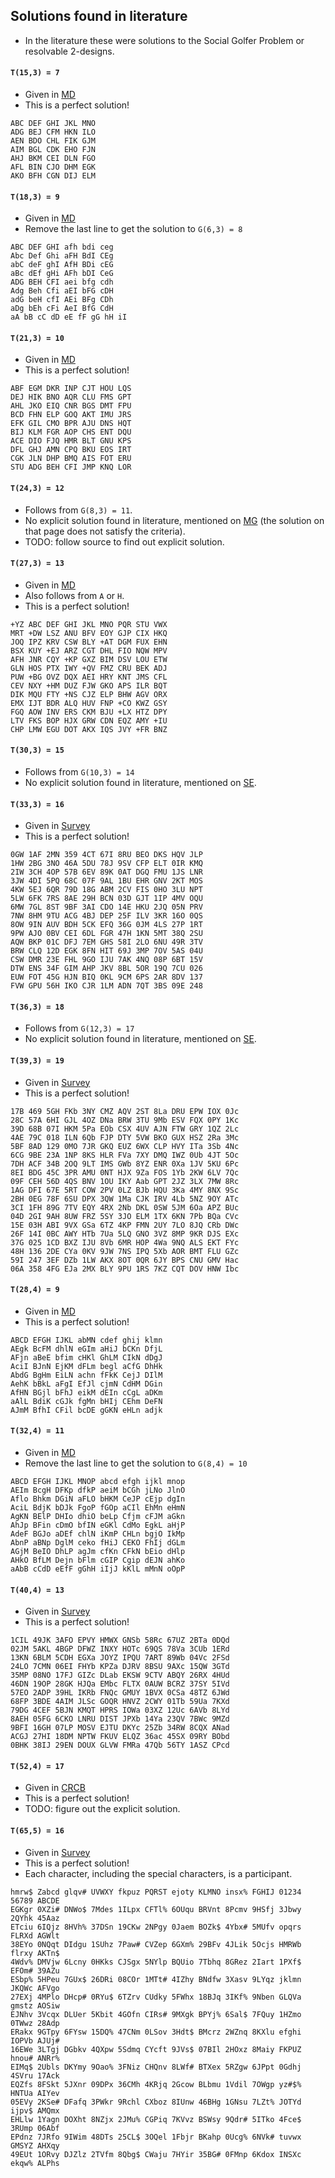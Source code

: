 ## Solutions found in literature
* In the literature these were solutions to the Social Golfer Problem or resolvable 2-designs.

#### `T(15,3) = 7`
* Given in [MD](http://demonstrations.wolfram.com/SocialGolferProblem/)
* This is a perfect solution!
```
ABC DEF GHI JKL MNO
ADG BEJ CFM HKN ILO
AEN BDO CHL FIK GJM
AIM BGL CDK EHO FJN
AHJ BKM CEI DLN FGO
AFL BIN CJO DHM EGK
AKO BFH CGN DIJ ELM
```

#### `T(18,3) = 9`
* Given in [MD](http://demonstrations.wolfram.com/SocialGolferProblem/)
* Remove the last line to get the solution to `G(6,3) = 8`
```
ABC DEF GHI afh bdi ceg
Abc Def Ghi aFH BdI CEg
abC deF ghI AfH BDi cEG
aBc dEf gHi AFh bDI CeG
ADG BEH CFI aei bfg cdh
Adg Beh Cfi aEI bFG cDH
adG beH cfI AEi BFg CDh
aDg bEh cFi AeI BfG CdH
aA bB cC dD eE fF gG hH iI
```

#### `T(21,3) = 10`
* Given in [MD](http://demonstrations.wolfram.com/SocialGolferProblem/)
* This is a perfect solution!
```
ABF EGM DKR INP CJT HOU LQS
DEJ HIK BNO AQR CLU FMS GPT
AHL JKO EIQ CNR BGS DMT FPU
BCD FHN ELP GOQ AKT IMU JRS
EFK GIL CMO BPR AJU DNS HQT
BIJ KLM FGR AOP CHS ENT DQU
ACE DIO FJQ HMR BLT GNU KPS
DFL GHJ AMN CPQ BKU EOS IRT
CGK JLN DHP BMQ AIS FOT ERU
STU ADG BEH CFI JMP KNQ LOR
```

#### `T(24,3) = 12`
* Follows from `G(8,3) = 11`.
* No explicit solution found in literature, mentioned on [MG](http://www.mathpuzzle.com/MAA/54-Golf%20Tournaments/mathgames_08_14_07.html) (the solution on that page does not satisfy the criteria).
* TODO: follow source to find out explicit solution.

#### `T(27,3) = 13`
* Given in [MD](http://demonstrations.wolfram.com/SocialGolferProblem/)
* Also follows from `A` or `H`.
* This is a perfect solution!
```
+YZ ABC DEF GHI JKL MNO PQR STU VWX
MRT +DW LSZ ANU BFV EOY GJP CIX HKQ
JOQ IPZ KRV CSW BLY +AT DGM FUX EHN
BSX KUY +EJ ARZ CGT DHL FIO NQW MPV
AFH JNR CQY +KP GXZ BIM DSV LOU ETW
GLN HOS PTX IWY +QV FMZ CRU BEK ADJ
PUW +BG OVZ DQX AEI HRY KNT JMS CFL
CEV NXY +HM DUZ FJW GKO APS ILR BQT
DIK MQU FTY +NS CJZ ELP BHW AGV ORX
EMX IJT BDR ALQ HUV FNP +CO KWZ GSY
FGQ AOW INV ERS CKM BJU +LX HTZ DPY
LTV FKS BOP HJX GRW CDN EQZ AMY +IU
CHP LMW EGU DOT AKX IQS JVY +FR BNZ
```

#### `T(30,3) = 15`
* Follows from `G(10,3) = 14`
* No explicit solution found in literature, mentioned on [SE](https://math.stackexchange.com/questions/69325/social-golfer-problem-quintets).

#### `T(33,3) = 16`
* Given in [Survey](https://www.jstor.org/stable/1402466)
* This is a perfect solution!
```
0GW 1AF 2MN 359 4CT 67I 8RU BEO DKS HQV JLP
1HW 2BG 3NO 46A 5DU 78J 9SV CFP ELT 0IR KMQ
2IW 3CH 4OP 57B 6EV 89K 0AT DGQ FMU 1JS LNR
3JW 4DI 5PQ 68C 07F 9AL 1BU EHR GNV 2KT MOS
4KW 5EJ 6QR 79D 18G ABM 2CV FIS 0HO 3LU NPT
5LW 6FK 7RS 8AE 29H BCN 03D GJT 1IP 4MV OQU
6MW 7GL 8ST 9BF 3AI CDO 14E HKU 2JQ 05N PRV
7NW 8HM 9TU ACG 4BJ DEP 25F ILV 3KR 16O 0QS
8OW 9IN AUV BDH 5CK EFQ 36G 0JM 4LS 27P 1RT
9PW AJO 0BV CEI 6DL FGR 47H 1KN 5MT 38Q 2SU
AQW BKP 01C DFJ 7EM GHS 58I 2LO 6NU 49R 3TV
BRW CLQ 12D EGK 8FN HIT 69J 3MP 7OV 5AS 04U
CSW DMR 23E FHL 9GO IJU 7AK 4NQ 08P 6BT 15V
DTW ENS 34F GIM AHP JKV 8BL 5OR 19Q 7CU 026
EUW FOT 45G HJN BIQ 0KL 9CM 6PS 2AR 8DV 137
FVW GPU 56H IKO CJR 1LM ADN 7QT 3BS 09E 248
```

#### `T(36,3) = 18`
* Follows from `G(12,3) = 17`
* No explicit solution found in literature, mentioned on [SE](https://math.stackexchange.com/questions/69325/social-golfer-problem-quintets).

#### `T(39,3) = 19`
* Given in [Survey](https://www.jstor.org/stable/1402466)
* This is a perfect solution!
```
17B 469 5GH FKb 3NY CMZ AQV 2ST 8La DRU EPW IOX 0Jc
28C 57A 6HI GJL 4OZ DNa BRW 3TU 9Mb ESV FQX 0PY 1Kc
39D 68B 07I HKM 5Pa EOb CSX 4UV AJN FTW GRY 1QZ 2Lc
4AE 79C 018 ILN 6Qb FJP DTY 5VW BKO GUX HSZ 2Ra 3Mc
5BF 8AD 129 0MO 7JR GKQ EUZ 6WX CLP HVY ITa 3Sb 4Nc
6CG 9BE 23A 1NP 8KS HLR FVa 7XY DMQ IWZ 0Ub 4JT 5Oc
7DH ACF 34B 2OQ 9LT IMS GWb 8YZ ENR 0Xa 1JV 5KU 6Pc
8EI BDG 45C 3PR AMU 0NT HJX 9Za FOS 1Yb 2KW 6LV 7Qc
09F CEH 56D 4QS BNV 1OU IKY Aab GPT 2JZ 3LX 7MW 8Rc
1AG DFI 67E 5RT COW 2PV 0LZ BJb HQU 3Ka 4MY 8NX 9Sc
2BH 0EG 78F 6SU DPX 3QW 1Ma CJK IRV 4Lb 5NZ 9OY ATc
3CI 1FH 89G 7TV EQY 4RX 2Nb DKL 0SW 5JM 6Oa APZ BUc
04D 2GI 9AH 8UW FRZ 5SY 3JO ELM 1TX 6KN 7Pb BQa CVc
15E 03H ABI 9VX GSa 6TZ 4KP FMN 2UY 7LO 8JQ CRb DWc
26F 14I 0BC AWY HTb 7Ua 5LQ GNO 3VZ 8MP 9KR DJS EXc
37G 025 1CD BXZ IJU 8Vb 6MR HOP 4Wa 9NQ ALS EKT FYc
48H 136 2DE CYa 0KV 9JW 7NS IPQ 5Xb AOR BMT FLU GZc
59I 247 3EF DZb 1LW AKX 8OT 0QR 6JY BPS CNU GMV Hac
06A 358 4FG EJa 2MX BLY 9PU 1RS 7KZ CQT DOV HNW Ibc
```

#### `T(28,4) = 9`
* Given in [MD](http://demonstrations.wolfram.com/SocialGolferProblem/)
* This is a perfect solution!
```
ABCD EFGH IJKL abMN cdef ghij klmn
AEgk BcFM dhlN eGIm aHiJ bCKn DfjL
AFjn aBeE bfim cHKl GhLM CIkN dDgJ
AciI BJnN EjKM dFLm begl aCfG DhHk
AbdG BgHm EiLN achn fFkK CejJ DIlM
AehK bBkL aFgI EfJl cjmN CdHM DGin
AfHN BGjl bFhJ eikM dEIn cCgL aDKm
aAlL BdiK cGJk fgMn bHIj CEhm DeFN
AJmM BfhI CFil bcDE gGKN eHLn adjk
```

#### `T(32,4) = 11`
* Given in [MD](http://demonstrations.wolfram.com/SocialGolferProblem/)
* Remove the last line to get the solution to `G(8,4) = 10`
```
ABCD EFGH IJKL MNOP abcd efgh ijkl mnop
AEIm BcgH DFKp dfkP aeiM bCGh jLNo JlnO
Aflo Bhkm DGiN aFLO bHKM CeJP cEjp dgIn
AciL BdjK bDJk FgoP fGOp aCIl EhMn eHmN
AgKN BElP DHIo dhiO beLp Cfjm cFJM aGkn
AhJp BFin cDmO bfIN eGKl CdMo EgkL aHjP
AdeF BGJo aDEf chlN iKmP CHLn bgjO IkMp
AbnP aBNp DglM ceko fHiJ CEKO FhIj dGLm
AGjM BeIO DhLP agJm cfKn CFkN bEio dHlp
AHkO BfLM Dejn bFlm cGIP Cgip dEJN ahKo
aAbB cCdD eEfF gGhH iIjJ kKlL mMnN oOpP
```

#### `T(40,4) = 13`
* Given in [Survey](https://www.jstor.org/stable/1402466)
* This is a perfect solution!
```
1CIL 49JK 3AFO EPVY HMWX GNSb 58Rc 67UZ 2BTa 0DQd
02JM 5AKL 4BGP DFWZ INXY HOTc 69QS 78Va 3CUb 1ERd
13KN 6BLM 5CDH EGXa JOYZ IPQU 7ART 89Wb 04Vc 2FSd
24LO 7CMN 06EI FHYb KPZa DJRV 8BSU 9AXc 15QW 3GTd
35MP 08NO 17FJ GIZc DLab EKSW 9CTV ABQY 26RX 4HUd
46DN 19OP 28GK HJQa EMbc FLTX 0AUW BCRZ 37SY 5IVd
57EO 2ADP 39HL IKRb FNQc GMUY 1BVX 0CSa 48TZ 6JWd
68FP 3BDE 4AIM JLSc GOQR HNVZ 2CWY 01Tb 59Ua 7KXd
79DG 4CEF 5BJN KMQT HPRS IOWa 03XZ 12Uc 6AVb 8LYd
8AEH 05FG 6CKO LNRU DIST JPXb 14Ya 23QV 7BWc 9MZd
9BFI 16GH 07LP MOSV EJTU DKYc 25Zb 34RW 8CQX ANad
ACGJ 27HI 18DM NPTW FKUV ELQZ 36ac 45SX 09RY BObd
0BHK 38IJ 29EN DOUX GLVW FMRa 47Qb 56TY 1ASZ CPcd
```

#### `T(52,4) = 17`
* Given in [CRCB](https://www.sciencedirect.com/science/article/pii/S0097316598929247)
* This is a perfect solution!
* TODO: figure out the explicit solution.

#### `T(65,5) = 16`
* Given in [Survey](https://www.jstor.org/stable/1402466)
* This is a perfect solution!
* Each character, including the special characters, is a participant.
```
hmrw$ Zabcd glqv# UVWXY fkpuz PQRST ejoty KLMNO insx% FGHIJ 01234 56789 ABCDE
EGKgr 0XZi# DNWo$ 7Mdes 1ILpx CFTl% 6OUqu BRVnt 8Pcmv 9HSfj 3Jbwy 2QYhk 45Aaz
ETciu 6IQjz 8HVh% 37DSn 19CKw 2NPgy 0Jaem BOZk$ 4Ybx# 5MUfv opqrs FLRXd AGWlt
38EYo 0NQqt DIdgu 1SUhz 7Paw# CVZep 6GXm% 29BFv 4JLik 5Ocjs HMRWb flrxy AKTn$
4Wdv% DMVjw 6Lcny 0HKks CJSgx 5NYlp BQUio 7Tbhq 8GRez 2Iart 1PXf$ EFOm# 39AZu
ESbp% 5HPeu 7GUx$ 26DRi 08COr 1MTt# 4IZhy BNdfw 3Xasv 9LYqz jklmn JKQWc AFVgo
27EXj 4MPlo DHcp# 0RYu$ 6TZrv CUdky 5FWhx 18BJq 3IKf% 9Nben GLQVa gmstz AOSiw
EJNhv 3Vcqx DLUer 5Kbit 4GOfn CIRs# 9MXgk BPYj% 6Sal$ 7FQuy 1HZmo 0TWwz 28Adp
ERakx 9GTpy 6FYsw 15DQ% 47CNm 0LSov 3Hdt$ BMcrz 2WZnq 8KXlu efghi IOPVb AJUj#
16EWe 3LTgj DGbkv 4QXpw 5Sdmq CYcft 9JVs$ 07BIl 2HOxz 8Maiy FKPUZ hnou# ANRr%
EIMq$ 2Ubls DKYmy 9Oao% 3FNiz CHQnv 8LWf# BTXex 5RZgw 6JPpt 0Gdhj 4SVru 17Ack
EQZfs 8FSkt 5JXnr 09DPx 36CMh 4KRjq 2Gcow BLbmu 1Vdil 7OWgp yz#$% HNTUa AIYev
05EVy 2KSe# DFafq 3PWkr 9Rchl CXboz 8IUnw 46BHg 1GNsu 7LZt% JOTYd ijpv$ AMQmx
EHLlw 1Yagn DOXht 8NZjx 2JMu% CGPiq 7KVvz BSWsy 9Qdr# 5ITko 4Fce$ 3RUmp 06Abf
EPdnz 7JRfo 9IWim 48DTs 25CL$ 3OQel 1Fbjr BKahp 0Ucg% 6NVk# tuvwx GMSYZ AHXqy
49EUt 1ORvy DJZlz 2TVfm 8Qbg$ CWaju 7HYir 35BG# 0FMnp 6Kdox INSXc ekqw% ALPhs
```